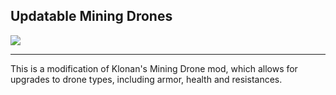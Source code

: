 ## Updatable Mining Drones

![](thumbnail.png)

--------------------------------------

This is a modification of Klonan's Mining Drone mod, which allows for upgrades to drone types, including armor, health and resistances.

